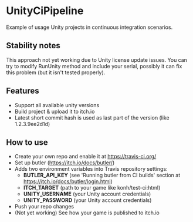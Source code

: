 # UnityCiPipeline

Example of usage Unity projects in continuous integration scenarios.

## Stability notes

This approach not yet working due to Unity license update issues.
You can try to modify RunUnity method and include your serial, possibly it can fix this problem (but it isn't tested properly).

## Features

- Support all available unity versions
- Build project & upload it to itch.io
- Latest short commit hash is used as last part of the version (like 1.2.3.9ee2d1d)

## How to use

- Create your own repo and enable it at https://travis-ci.org/
- Set up butler (https://itch.io/docs/butler/)
- Adds two environment variables into Travis repository settings:
	- **BUTLER_API_KEY** (see 'Running butler from CI builds' section at https://itch.io/docs/butler/login.html)
	- **ITCH_TARGET** (path to your game like konh/test-ci:html)
	- **UNITY_USERNAME** (your Unity account credentials)
	- **UNITY_PASSWORD** (your Unity account credentials)
- Push your repo changes
- (Not yet working) See how your game is published to itch.io